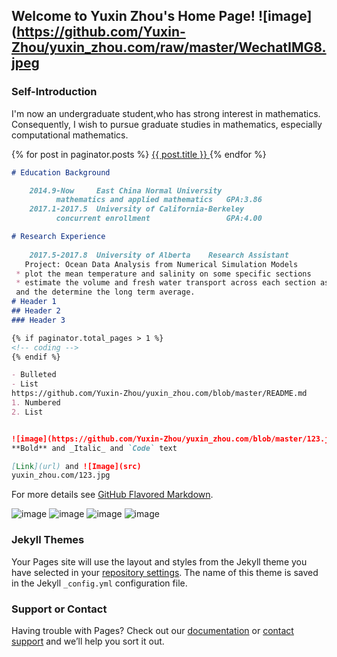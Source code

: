 ## Welcome to Yuxin Zhou's Home Page!     ![image](https://github.com/Yuxin-Zhou/yuxin_zhou.com/raw/master/WechatIMG8.jpeg
 
### Self-Introduction

I'm now an undergraduate student,who has strong interest in mathematics. Consequently, I wish to pursue graduate studies in mathematics, especially computational mathematics.

{% for post in paginator.posts %}
    <a href="{{ post.url }}">{{ post.title }}
</a>
{% endfor %}

```markdown
# Education Background

    2014.9-Now     East China Normal University       
          mathematics and applied mathematics   GPA:3.86
    2017.1-2017.5  University of California-Berkeley
          concurrent enrollment                 GPA:4.00

# Research Experience
    
    2017.5-2017.8  University of Alberta    Research Assistant
   Project: Ocean Data Analysis from Numerical Simulation Models
 * plot the mean temperature and salinity on some specific sections
 * estimate the volume and fresh water transport across each section as a timeseries
 and the determine the long term average.
# Header 1
## Header 2
### Header 3

{% if paginator.total_pages > 1 %}
<!-- coding -->
{% endif %}

- Bulleted
- List
https://github.com/Yuxin-Zhou/yuxin_zhou.com/blob/master/README.md
1. Numbered
2. List


![image](https://github.com/Yuxin-Zhou/yuxin_zhou.com/blob/master/123.jpg)
**Bold** and _Italic_ and `Code` text

[Link](url) and ![Image](src)
yuxin_zhou.com/123.jpg
```

For more details see [GitHub Flavored Markdown](https://guides.github.com/features/mastering-markdown/).

![image](https://github.com/Yuxin-Zhou/yuxin_zhou.com/blob/master/123.jpg)
![image](https://github.com/Yuxin-Zhou/yuxin_zhou.com/master/123.jpg)
![image](https://github.com/Yuxin-Zhou/yuxin_zhou.com/123.jpg)
![image](https://github.com/Yuxin-Zhou/yuxin_zhou.com/raw/master/123.jpg)

### Jekyll Themes

Your Pages site will use the layout and styles from the Jekyll theme you have selected in your [repository settings](https://github.com/Yuxin-Zhou/yuxin_zhou.github.com/settings). The name of this theme is saved in the Jekyll `_config.yml` configuration file.

### Support or Contact

Having trouble with Pages? Check out our [documentation](https://help.github.com/categories/github-pages-basics/) or [contact support](https://github.com/contact) and we’ll help you sort it out.
